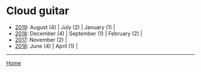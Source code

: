 # Cloud guitar

  * [2019](./cloud-guitar-2019.md): 
      August (4) | 
      July (2) | 
      January (1) | 
  * [2018](./cloud-guitar-2018.md): 
      December (4) | 
      September (1) | 
      February (2) | 
  * [2017](./cloud-guitar-2017.md): 
      November (2) | 
  * [2016](./cloud-guitar-2016.md): 
      June (4) | 
      April (1) | 

----

[Home](../)
